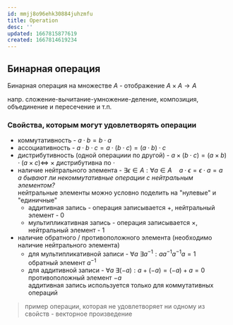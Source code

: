```yaml
---
id: mmjj8o96ehk30884juhzmfu
title: Operation
desc: ''
updated: 1667815877619
created: 1667814619234
---
```


## Бинарная операция

Бинарная операция на множестве $A$ - отображение $A \times A \to A$

напр. сложение-вычитание-умножение-деление, композиция, объединение и пересечение и т.п.

### Свойства, которым могут удовлетворять операции
* коммутативность - $a \cdot b = b \cdot a$
* ассоциативность - $a \cdot b \cdot c
 = a \cdot (b \cdot c) = (a \cdot b) \cdot c$
* дистрибутивность (одной операциии по другой) - $a \times (b \cdot c) = (a \times b) \cdot (a \times c) \iff$ $\times$ дистрибутивна по $\cdot$
* наличие нейтрального элемента - $\exists \epsilon \in A : \forall a \in A \quad a \cdot \epsilon = \epsilon \cdot a = a$  
  _а бывают ли некоммутативные операции с нейтральным элементом?_  
  нейтральные элементы можно условно поделить на "нулевые" и "единичные"
  * аддитивная запись - операция записывается $+$, нейтральный элемент - $0$
  * мультипликативная запись - операция записывается $\times$, нейтральный элемент - $1$
* наличие обратного / противоположного элемента (необходимо наличие нейтрального элемента)
  * для мультипликативной записи - $\forall a\ \exists a^{-1} : aa^{-1} a^{-1}a = 1$  
    обратный элемент $a^{-1}$
  * для аддитивной записи - $\forall a\ \exists (-a) : a + (-a) = (-a) + a = 0$  
    противоположный элемент $-a$  
    аддитивная запись используется только для коммутативных операций

> пример операции, которая не удовлетворяет ни одному из свойств - векторное произведение
